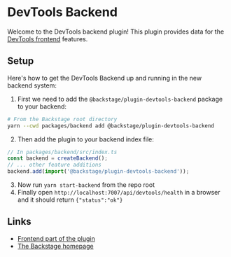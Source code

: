 # DevTools Backend

Welcome to the DevTools backend plugin! This plugin provides data for the [DevTools frontend](../devtools/) features.

## Setup

Here's how to get the DevTools Backend up and running in the new backend system:

1. First we need to add the `@backstage/plugin-devtools-backend` package to your backend:

 ```sh
 # From the Backstage root directory
 yarn --cwd packages/backend add @backstage/plugin-devtools-backend
 ```

2. Then add the plugin to your backend index file:

 ```ts
 // In packages/backend/src/index.ts
 const backend = createBackend();
 // ... other feature additions
 backend.add(import('@backstage/plugin-devtools-backend'));
 ```

3. Now run `yarn start-backend` from the repo root
4. Finally open `http://localhost:7007/api/devtools/health` in a browser and it should return `{"status":"ok"}`

## Links

- [Frontend part of the plugin](https://github.com/backstage/backstage/tree/master/plugins/devtools)
- [The Backstage homepage](https://backstage.io)
